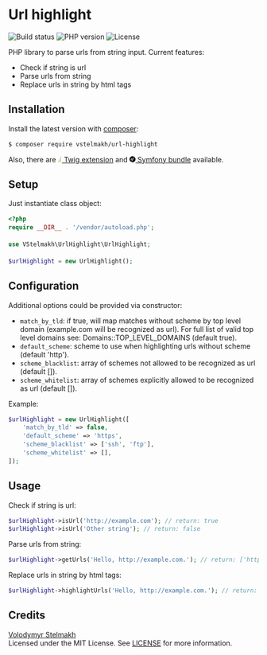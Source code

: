 # Url highlight
![Build status](https://github.com/vstelmakh/url-highlight/workflows/build/badge.svg?branch=master)
![PHP version](https://img.shields.io/packagist/php-v/vstelmakh/url-highlight)
![License](https://img.shields.io/github/license/vstelmakh/url-highlight)

PHP library to parse urls from string input. Current features:
- Check if string is url
- Parse urls from string
- Replace urls in string by html tags

## Installation
Install the latest version with [composer](https://getcomposer.org/):  
```bash
$ composer require vstelmakh/url-highlight
```
Also, there are
 [![Twig](./resources/twig-logo.png) Twig extension](https://github.com/vstelmakh/url-highlight-twig-extension)
 and [![Symfony](./resources/symfony-logo.png) Symfony bundle](https://github.com/vstelmakh/url-highlight-symfony-bundle) available.  

## Setup
Just instantiate class object:  
```php
<?php
require __DIR__ . '/vendor/autoload.php';

use VStelmakh\UrlHighlight\UrlHighlight;

$urlHighlight = new UrlHighlight();
```

## Configuration
Additional options could be provided via constructor:
- `match_by_tld`: if true, will map matches without scheme by top level domain
    (example.com will be recognized as url). For full list of valid top level
    domains see: Domains::TOP_LEVEL_DOMAINS (default true).
- `default_scheme`: scheme to use when highlighting urls without scheme (default 'http').
- `scheme_blacklist`: array of schemes not allowed to be recognized as url (default []).
- `scheme_whitelist`: array of schemes explicitly allowed to be recognized as url (default []).

Example:
```php
$urlHighlight = new UrlHighlight([
    'match_by_tld' => false,
    'default_scheme' => 'https',
    'scheme_blacklist' => ['ssh', 'ftp'],
    'scheme_whitelist' => [],
]);
```

## Usage
Check if string is url:  
```php
$urlHighlight->isUrl('http://example.com'); // return: true
$urlHighlight->isUrl('Other string'); // return: false
```

Parse urls from string:  
```php
$urlHighlight->getUrls('Hello, http://example.com.'); // return: ['http://example.com']
```

Replace urls in string by html tags:  
```php
$urlHighlight->highlightUrls('Hello, http://example.com.'); // return: 'Hello, <a href="http://example.com">http://example.com</a>.'
```

## Credits
[Volodymyr Stelmakh](https://github.com/vstelmakh)  
Licensed under the MIT License. See [LICENSE](LICENSE) for more information.  